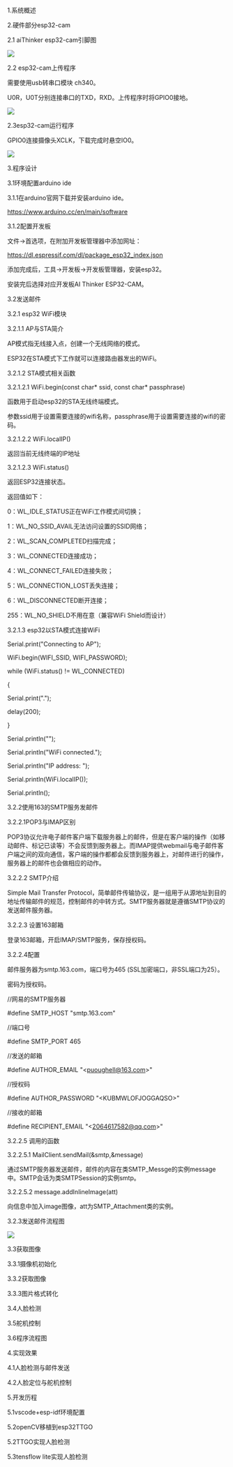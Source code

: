 1.系统概述

2.硬件部分esp32-cam

2.1 aiThinker esp32-cam引脚图

![](media/1d2f7a1d519c69c0a9777bac468bd23a.png)

2.2 esp32-cam上传程序

需要使用usb转串口模块 ch340。

U0R，U0T分别连接串口的TXD，RXD。上传程序时将GPIO0接地。

![](media/f7a7cea4a8e101731b829591940f9a43.png)

2.3esp32-cam运行程序

GPIO0连接摄像头XCLK，下载完成时悬空IO0。

![](media/758a1e7370dd96dd8a6ab87468b78e07.png)

3.程序设计

3.1环境配置arduino ide

3.1.1在arduino官网下载并安装arduino ide。

<https://www.arduino.cc/en/main/software>

3.1.2配置开发板

文件-\>首选项，在附加开发板管理器中添加网址：

<https://dl.espressif.com/dl/package_esp32_index.json>

添加完成后，工具-\>开发板-\>开发板管理器，安装esp32。

安装完后选择对应开发板AI Thinker ESP32-CAM。

3.2发送邮件

3.2.1 esp32 WiFi模块

3.2.1.1 AP与STA简介

AP模式指无线接入点，创建一个无线网络的模式。

ESP32在STA模式下工作就可以连接路由器发出的WiFi。

3.2.1.2 STA模式相关函数

3.2.1.2.1 WiFi.begin(const char\* ssid, const char\* passphrase)

函数用于启动esp32的STA无线终端模式。

参数ssid用于设置需要连接的wifi名称，passphrase用于设置需要连接的wifi的密码。

3.2.1.2.2 WiFi.localIP()

返回当前无线终端的IP地址

3.2.1.2.3 WiFi.status()

返回ESP32连接状态。

返回值如下：

0：WL_IDLE_STATUS正在WiFi工作模式间切换；

1：WL_NO_SSID_AVAIL无法访问设置的SSID网络；

2：WL_SCAN_COMPLETED扫描完成；

3：WL_CONNECTED连接成功；

4：WL_CONNECT_FAILED连接失败；

5：WL_CONNECTION_LOST丢失连接；

6：WL_DISCONNECTED断开连接；

255：WL_NO_SHIELD不用在意（兼容WiFi Shield而设计）

3.2.1.3 esp32以STA模式连接WiFi

Serial.print("Connecting to AP");

WiFi.begin(WIFI_SSID, WIFI_PASSWORD);

while (WiFi.status() != WL_CONNECTED)

{

Serial.print(".");

delay(200);

}

Serial.println("");

Serial.println("WiFi connected.");

Serial.println("IP address: ");

Serial.println(WiFi.localIP());

Serial.println();

3.2.2使用163的SMTP服务发邮件

3.2.2.1POP3与IMAP区别

POP3协议允许电子邮件客户端下载服务器上的邮件，但是在客户端的操作（如移动邮件、标记已读等）不会反馈到服务器上。而IMAP提供webmail与电子邮件客户端之间的双向通信，客户端的操作都都会反馈到服务器上，对邮件进行的操作，服务器上的邮件也会做相应的动作。

3.2.2.2 SMTP介绍

Simple Mail Transfer Protocol，简单邮件传输协议，是一组用于从源地址到目的地址传输邮件的规范，控制邮件的中转方式。SMTP服务器就是遵循SMTP协议的发送邮件服务器。

3.2.2.3 设置163邮箱

登录163邮箱，开启IMAP/SMTP服务，保存授权码。

3.2.2.4配置

邮件服务器为smtp.163.com，端口号为465 (SSL加密端口，非SSL端口为25）。

密码为授权码。

//网易的SMTP服务器

\#define SMTP_HOST "smtp.163.com"

//端口号

\#define SMTP_PORT 465

//发送的邮箱

\#define AUTHOR_EMAIL "\<puoughell@163.com\>"

//授权码

\#define AUTHOR_PASSWORD "\<KUBMWLOFJOGGAQSO\>"

//接收的邮箱

\#define RECIPIENT_EMAIL "\<2064617582@qq.com\>"

3.2.2.5 调用的函数

3.2.2.5.1 MailClient.sendMail(&smtp,&message)

通过SMTP服务器发送邮件，邮件的内容在类SMTP_Messge的实例message中。SMTP会话为类SMTPSession的实例smtp。

3.2.2.5.2 message.addInlineImage(att)

向信息中加入image图像，att为SMTP_Attachment类的实例。

3.2.3发送邮件流程图

![](media/413cd87d90666c837482e94e9aa1b90f.png)

3.3获取图像

3.3.1摄像机初始化

3.3.2获取图像

3.3.3图片格式转化

3.4人脸检测

3.5舵机控制

3.6程序流程图

4.实现效果

4.1人脸检测与邮件发送

4.2人脸定位与舵机控制

5.开发历程

5.1vscode+esp-idf环境配置

5.2openCV移植到esp32TTGO

5.2TTGO实现人脸检测

5.3tensflow lite实现人脸检测

## 
